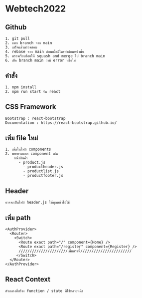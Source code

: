 # Webtech2022
## Github
```
1. git pull
2. แตก branch จาก main
3. เสร็จแล้วตรวจสอบ
4. rebase จาก main ก่อนเผื่อมีใครทำก่อนหน้านั้น
5. ตรวจเรียบร้อยให้ squash and merge ไป branch main
6. เช็ค branch main ว่ามี error หรือไม่
```
## คำสั่ง
```
1. npm install
2. npm run start รัน react
```
## CSS Framework
```
Bootstrap : react-bootstrap
Documentation : https://react-bootstrap.github.io/
```
## เพิ่ม file ใหม่
```
1. เพิ่มในไฟล์ components
2. พยายามแยก component เช่น
    หน้าสินค้า
      - product.js
        - productheader.js
        - productlist.js
        - productfooter.js
```
## Header
```
อาจจะเป็นไฟล์ header.js ให้ทุกหน้าไปใช้
```

## เพิ่ม path
```
<AuthProvider>
  <Router>
    <Switch>
      <Route exact path="/" component={Home} />
      <Route exact path="/register" component={Register} />
      //////////////////////เพิ่มตรงนี้///////////////////////
     </Switch>
  </Router>
</AuthProvider>

```
## React Context
```
ตัวกลางที่สร้าง function / state ที่ใช้หลายหน้า
```
